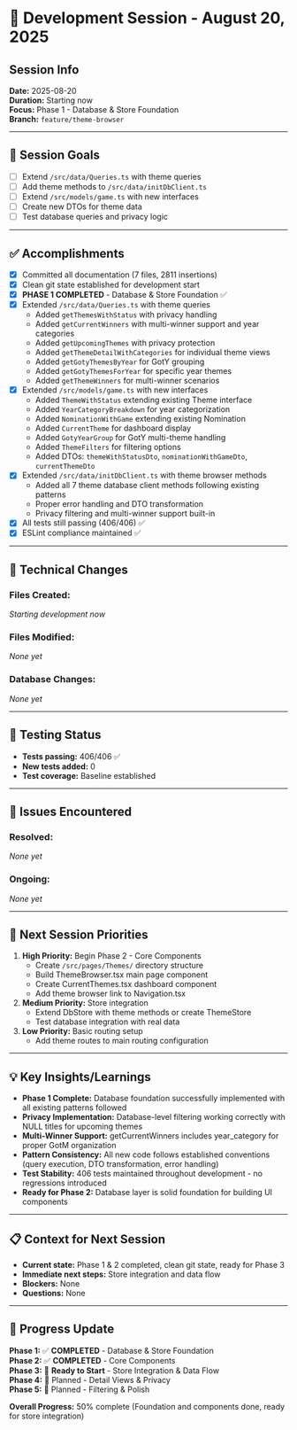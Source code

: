 # 📝 **Development Session - August 20, 2025**

## **Session Info**

**Date:** 2025-08-20  
**Duration:** Starting now  
**Focus:** Phase 1 - Database & Store Foundation  
**Branch:** `feature/theme-browser`

---

## 🎯 **Session Goals**

- [ ] Extend `/src/data/Queries.ts` with theme queries
- [ ] Add theme methods to `/src/data/initDbClient.ts`
- [ ] Extend `/src/models/game.ts` with new interfaces
- [ ] Create new DTOs for theme data
- [ ] Test database queries and privacy logic

---

## ✅ **Accomplishments**

- [x] Committed all documentation (7 files, 2811 insertions)
- [x] Clean git state established for development start
- [x] **PHASE 1 COMPLETED** - Database & Store Foundation ✅
- [x] Extended `/src/data/Queries.ts` with theme queries
  - Added `getThemesWithStatus` with privacy handling
  - Added `getCurrentWinners` with multi-winner support and year categories
  - Added `getUpcomingThemes` with privacy protection
  - Added `getThemeDetailWithCategories` for individual theme views
  - Added `getGotyThemesByYear` for GotY grouping
  - Added `getGotyThemesForYear` for specific year themes
  - Added `getThemeWinners` for multi-winner scenarios
- [x] Extended `/src/models/game.ts` with new interfaces
  - Added `ThemeWithStatus` extending existing Theme interface
  - Added `YearCategoryBreakdown` for year categorization
  - Added `NominationWithGame` extending existing Nomination
  - Added `CurrentTheme` for dashboard display
  - Added `GotyYearGroup` for GotY multi-theme handling
  - Added `ThemeFilters` for filtering options
  - Added DTOs: `themeWithStatusDto`, `nominationWithGameDto`, `currentThemeDto`
- [x] Extended `/src/data/initDbClient.ts` with theme browser methods
  - Added all 7 theme database client methods following existing patterns
  - Proper error handling and DTO transformation
  - Privacy filtering and multi-winner support built-in
- [x] All tests still passing (406/406) ✅
- [x] ESLint compliance maintained ✅

---

## 🔧 **Technical Changes**

### **Files Created:**

_Starting development now_

### **Files Modified:**

_None yet_

### **Database Changes:**

_None yet_

---

## 🧪 **Testing Status**

- **Tests passing:** 406/406 ✅
- **New tests added:** 0
- **Test coverage:** Baseline established

---

## 🐛 **Issues Encountered**

### **Resolved:**

_None yet_

### **Ongoing:**

_None yet_

---

## 🔄 **Next Session Priorities**

1. **High Priority:** Begin Phase 2 - Core Components
   - Create `/src/pages/Themes/` directory structure
   - Build ThemeBrowser.tsx main page component
   - Create CurrentThemes.tsx dashboard component
   - Add theme browser link to Navigation.tsx
2. **Medium Priority:** Store integration
   - Extend DbStore with theme methods or create ThemeStore
   - Test database integration with real data
3. **Low Priority:** Basic routing setup
   - Add theme routes to main routing configuration

---

## 💡 **Key Insights/Learnings**

- **Phase 1 Complete:** Database foundation successfully implemented with all existing patterns followed
- **Privacy Implementation:** Database-level filtering working correctly with NULL titles for upcoming themes
- **Multi-Winner Support:** getCurrentWinners includes year_category for proper GotM organization
- **Pattern Consistency:** All new code follows established conventions (query execution, DTO transformation, error handling)
- **Test Stability:** 406 tests maintained throughout development - no regressions introduced
- **Ready for Phase 2:** Database layer is solid foundation for building UI components

---

## 📋 **Context for Next Session**

- **Current state:** Phase 1 & 2 completed, clean git state, ready for Phase 3
- **Immediate next steps:** Store integration and data flow
- **Blockers:** None
- **Questions:** None

---

## 🎯 **Progress Update**

**Phase 1:** ✅ **COMPLETED** - Database & Store Foundation  
**Phase 2:** ✅ **COMPLETED** - Core Components  
**Phase 3:** 📅 **Ready to Start** - Store Integration & Data Flow  
**Phase 4:** 📅 Planned - Detail Views & Privacy  
**Phase 5:** 📅 Planned - Filtering & Polish

**Overall Progress:** 50% complete (Foundation and components done, ready for store integration)

